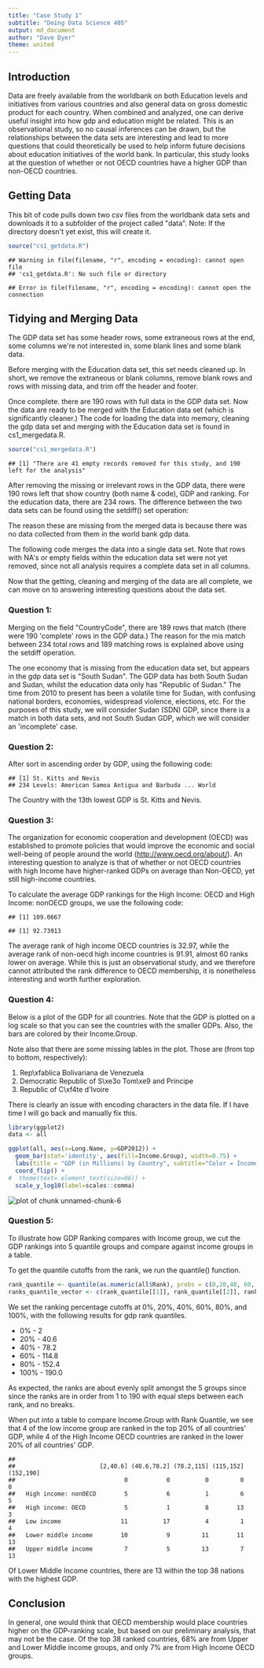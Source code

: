 ```yaml
---
title: "Case Study 1"
subtitle: "Doing Data Science 405"
output: md_document
author: "Dave Dyer"
theme: united
---
```


## Introduction
Data are freely available from the worldbank on both Education levels and initiatives from various countries and also general data on gross domestic product for each country.  When combined and analyzed, one can derive useful insight into how gdp and education might be related.  This is an observational study, so no causal inferences can be drawn, but the relationships between the data sets are interesting and lead to more questions that could theoretically be used to help inform future decisions about education initiatives of the world bank.  In particular, this study looks at the question of whether or not OECD countries have a higher GDP than non-OECD countries.  

## Getting Data
This bit of code pulls down two csv files from the worldbank data sets and downloads it to a subfolder of the project called "data".  Note:  If the directory doesn't yet exist, this will create it.


```r
source("cs1_getdata.R") 
```

```
## Warning in file(filename, "r", encoding = encoding): cannot open file
## 'cs1_getdata.R': No such file or directory
```

```
## Error in file(filename, "r", encoding = encoding): cannot open the connection
```


## Tidying and Merging Data  
The GDP data set has some header rows, some extraneous rows at the end, some columns we're not interested in, some blank lines and some blank data.  

Before merging with the Education data set, this set needs cleaned up.  In short, we remove the extraneous or blank columns, remove blank rows and rows with missing data, and trim off the header and footer.  

Once complete. there are 190 rows with full data in the GDP data set.  Now the data are ready to be merged with the Education data set (which is significantly cleaner.)  The code for loading the data into memory, cleaning the gdp data set and merging with the Education data set is found in cs1_mergedata.R.


```r
source("cs1_mergedata.R")
```

```
## [1] "There are 41 empty records removed for this study, and 190 left for the analysis"
```

After removing the missing or irrelevant rows in the GDP data, there were 190 rows left that show country (both name & code), GDP and ranking.  For the education data, there are 234 rows.  The difference between the two data sets can be found using the setdiff() set operation:




The reason these are missing from the merged data is because there was no data collected from them in the world bank gdp data.

The following code merges the data into a single data set.  Note that rows with NA's or empty fields within the education data set were not yet removed, since not all analysis requires a complete data set in all columns.

Now that the getting, cleaning and merging of the data are all complete, we can move on to answering interesting questions about the data set.



### Question 1:
Merging on the field "CountryCode", there are 189 rows that match (there were 190 'complete' rows in the GDP data.)  The reason for the mis match between 234 total rows and 189 matching rows is explained above using the setdiff operation.  

The one economy that is missing from the education data set, but appears in the gdp data set is "South Sudan".  The GDP data has both South Sudan and Sudan, whilst the education data only has "Republic of Sudan."  The time from 2010 to present has been a volatile time for Sudan, with confusing national borders, economies, widespread violence, elections, etc.  For the purposes of this study, we will consider Sudan (SDN) GDP, since there is a match in both data sets, and not South Sudan GDP, which we will consider an 'incomplete' case.


### Question 2:
After sort in ascending order by GDP, using the following code:


```
## [1] St. Kitts and Nevis
## 234 Levels: American Samoa Antigua and Barbuda ... World
```
The Country with the 13th lowest GDP is St. Kitts and Nevis.

### Question 3:
The organization for economic cooperation and development (OECD) was established to promote policies that would improve the economic and social well-being of people around the world (http://www.oecd.org/about/).  An interesting question to analyze is that of whether or not OECD countries with high Income have higher-ranked GDPs on average than Non-OECD, yet still high-income countries.

To calculate the average GDP rankings for the High Income: OECD and High Income: nonOECD groups, we use the following code:


```
## [1] 109.0667
```

```
## [1] 92.73913
```

The average rank of high income OECD countries is 32.97, while the average rank of non-oecd high income countries is 91.91, almost 60 ranks lower on average.  While this is just an observational study, and we therefore cannot attributed the rank difference to OECD membership, it is nonetheless interesting and worth further exploration.

### Question 4:
Below is a plot of the GDP for all countries.  Note that the GDP is plotted on a log scale so that you can see the countries with the smaller GDPs.  Also, the bars are colored by their Income.Group.  

Note also that there are some missing lables in the plot.  Those are (from top to bottom, respectively):

1.  Rep\\xfablica Bolivariana de Venezuela 
2.  Democratic Republic of S\\xe3o Tom\\xe9 and Principe
3.  Republic of C\\xf4te d'Ivoire 

There is clearly an issue with encoding characters in the data file.  If I have time I will go back and manually fix this.


```r
library(ggplot2)
data <- all

ggplot(all, aes(x=Long.Name, y=GDP2012)) + 
  geom_bar(stat='identity', aes(fill=Income.Group), width=0.75) +
  labs(title = "GDP (in Millions) by Country", subtitle="Color = Income Group;  GDP is Plotted on Log Axis") +
  coord_flip() + 
#  theme(text= element_text(size=06)) + 
  scale_y_log10(label=scales::comma)
```

![plot of chunk unnamed-chunk-6](figure/unnamed-chunk-6-1.png)

### Question 5:
To illustrate how GDP Ranking compares with Income group, we cut the GDP rankings into 5 quantile groups and compare against income groups in a table.  

To get the quantile cutoffs from the rank, we run the quantile() function.  

```r
rank_quantile <- quantile(as.numeric(all$Rank), probs = c(0,20,40, 60, 80, 100)/100.0)
ranks_quantile_vector <- c(rank_quantile[[1]], rank_quantile[[2]], rank_quantile[[3]], rank_quantile[[4]], rank_quantile[[5]], rank_quantile[[6]])
```

We set the ranking percentage cutoffs at 0%, 20%, 40%, 60%, 80%, and 100%, with the following results for gdp rank quantiles.

* 0% - 2
* 20% - 40.6
* 40% - 78.2
* 60% - 114.8
* 80% - 152.4
* 100% - 190.0

As expected, the ranks are about evenly split amongst the 5 groups since since the ranks are in order from 1 to 190 with equal steps between each rank, and no breaks.

When put into a table to compare Income.Group with Rank Quantile, we see that 4 of the low income group are ranked in the top 20% of all countries' GDP, while 4 of the High Income OECD countries are ranked in the lower 20% of all countries' GDP.

```
##                       
##                        [2,40.6] (40.6,78.2] (78.2,115] (115,152] (152,190]
##                               0           0          0         0         0
##   High income: nonOECD        5           6          1         6         5
##   High income: OECD           5           1          8        13         3
##   Low income                 11          17          4         1         4
##   Lower middle income        10           9         11        11        13
##   Upper middle income         7           5         13         7        13
```

Of Lower Middle Income countries, there are 13 within the top 38 nations with the highest GDP.

## Conclusion
In general, one would think that OECD membership would place countries higher on the GDP-ranking scale, but based on our preliminary analysis, that may not be the case.  Of the top 38 ranked countries, 68% are from Upper and Lower Middle income groups, and only 7% are from High Income OECD groups.  


